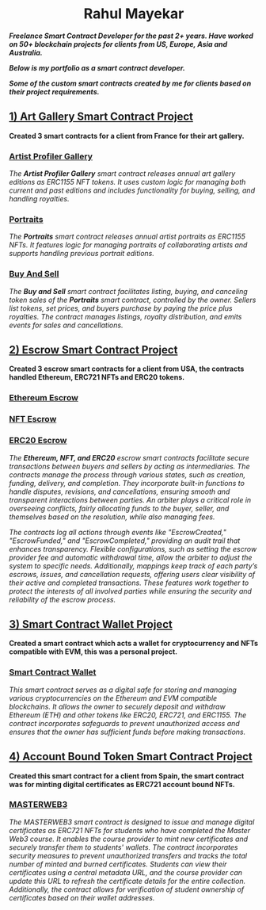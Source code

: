 <h1 align ="center">Rahul Mayekar</h1>

***Freelance Smart Contract Developer for the past 2+ years. Have worked on 50+ blockchain projects for clients from US, Europe, Asia and Australia.***

***Below is my portfolio as a smart contract developer.***

***Some of the custom smart contracts created by me for clients based on their project requirements.***

##
## [1) Art Gallery Smart Contract Project](https://github.com/CrazzyPhoton/SmartContractProjects/tree/main/Smart%20Contracts%20For%20Art%20Gallery%20Project)
**Created 3 smart contracts for a client from France for their art gallery.**
### [Artist Profiler Gallery](https://github.com/CrazzyPhoton/SmartContractProjects/blob/main/Smart%20Contracts%20For%20Art%20Gallery%20Project/Artist%20Profiler%20Gallery.sol)
*The **Artist Profiler Gallery** smart contract releases annual art gallery editions as ERC1155 NFT tokens. It uses custom logic for managing both current and past editions and includes functionality for buying, selling, and handling royalties.*
### [Portraits](https://github.com/CrazzyPhoton/SmartContractProjects/blob/main/Smart%20Contracts%20For%20Art%20Gallery%20Project/Portraits.sol)
*The **Portraits** smart contract releases annual artist portraits as ERC1155 NFTs. It features logic for managing portraits of collaborating artists and supports handling previous portrait editions.*
### [Buy And Sell](https://github.com/CrazzyPhoton/SmartContractProjects/blob/main/Smart%20Contracts%20For%20Art%20Gallery%20Project/BuyAndSell.sol)
*The **Buy and Sell** smart contract facilitates listing, buying, and canceling token sales of the **Portraits** smart contract, controlled by the owner. Sellers list tokens, set prices, and buyers purchase by paying the price plus royalties. The contract manages listings, royalty distribution, and emits events for sales and cancellations.*

##
## [2) Escrow Smart Contract Project](https://github.com/CrazzyPhoton/CrazzyPhoton/tree/main/Escrow%20Smart%20Contracts%20Project)
**Created 3 escrow smart contracts for a client from USA, the contracts handled Ethereum, ERC721 NFTs and ERC20 tokens.**
### [Ethereum Escrow](https://github.com/CrazzyPhoton/CrazzyPhoton/blob/main/Escrow%20Smart%20Contracts%20Project/Ethereum%20Escrow%20Smart%20Contract.sol)
### [NFT Escrow](https://github.com/CrazzyPhoton/CrazzyPhoton/blob/main/Escrow%20Smart%20Contracts%20Project/NFT%20Escrow%20Smart%20Contract.sol)
### [ERC20 Escrow](https://github.com/CrazzyPhoton/CrazzyPhoton/blob/main/Escrow%20Smart%20Contracts%20Project/ERC20%20Escrow%20Smart%20Contract.sol)

*The **Ethereum, NFT, and ERC20** escrow smart contracts facilitate secure transactions between buyers and sellers by acting as intermediaries. The contracts manage the process through various states, such as creation, funding, delivery, and completion. They incorporate built-in functions to handle disputes, revisions, and cancellations, ensuring smooth and transparent interactions between parties. An arbiter plays a critical role in overseeing conflicts, fairly allocating funds to the buyer, seller, and themselves based on the resolution, while also managing fees.*

*The contracts log all actions through events like "EscrowCreated," "EscrowFunded," and "EscrowCompleted," providing an audit trail that enhances transparency. Flexible configurations, such as setting the escrow provider fee and automatic withdrawal time, allow the arbiter to adjust the system to specific needs. Additionally, mappings keep track of each party’s escrows, issues, and cancellation requests, offering users clear visibility of their active and completed transactions. These features work together to protect the interests of all involved parties while ensuring the security and reliability of the escrow process.*

##
## [3) Smart Contract Wallet Project](https://github.com/CrazzyPhoton/CrazzyPhoton/tree/main/Smart%20Contract%20Wallet%20Project)
**Created a smart contract which acts a wallet for cryptocurrency and NFTs compatible with EVM, this was a personal project.**
### [Smart Contract Wallet](https://github.com/CrazzyPhoton/CrazzyPhoton/blob/main/Smart%20Contract%20Wallet%20Project/Smart%20Contract%20Wallet.sol)
*This smart contract serves as a digital safe for storing and managing various cryptocurrencies on the Ethereum and EVM compatible blockchains. It allows the owner to securely deposit and withdraw Ethereum (ETH) and other tokens like ERC20, ERC721, and ERC1155. The contract incorporates safeguards to prevent unauthorized access and ensures that the owner has sufficient funds before making transactions.*

##
## [4) Account Bound Token Smart Contract Project](https://github.com/CrazzyPhoton/CrazzyPhoton/tree/main/Account%20Bound%20Tokens%20Smart%20Contract%20Project)
**Created this smart contract for a client from Spain, the smart contract was for minting digital certificates as ERC721 account bound NFTs.**
### [MASTERWEB3](https://github.com/CrazzyPhoton/CrazzyPhoton/blob/main/Account%20Bound%20Tokens%20Smart%20Contract%20Project/MASTERWEB3.sol)
*The MASTERWEB3 smart contract is designed to issue and manage digital certificates as ERC721 NFTs for students who have completed the Master Web3 course. It enables the course provider to mint new certificates and securely transfer them to students' wallets. The contract incorporates security measures to prevent unauthorized transfers and tracks the total number of minted and burned certificates. Students can view their certificates using a central metadata URL, and the course provider can update this URL to refresh the certificate details for the entire collection. Additionally, the contract allows for verification of student ownership of certificates based on their wallet addresses.*
